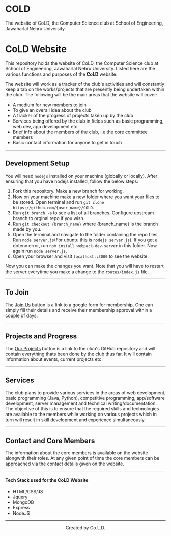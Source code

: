 # COLD
The website of CoLD, the Computer Science club at School of Engineering, Jawaharlal Nehru University.

# **CoLD Website**
This repository holds the website of CoLD, the Computer Science club at School of Engineering, Jawaharlal Nehru University. Listed here are the various functions and purposes of the **CoLD** website.<br>

The website will work as a tracker of the club's activities and will constantly keep a tab on the works/projects that are presently being undertaken within the club. The following will be the main areas that the website will cover:

* A medium for new members to join
* To give an overall idea about the club
* A tracker of the progress of projects taken up by the club
* Services being offered by the club in fields such as basic programming, web dev, app development etc
* Brief info about the members of the club, i.e the core committee members
* Basic contact information for anyone to get in touch

***
## Development Setup

You will need `nodejs` installed on your machine (globally or locally).
After ensuring that you have nodejs installed, follow the below steps:
1. Fork this repository. Make a new branch for working.
2. Now on your machine make a new folder where you want your files to be stored. Open terminal and run `git clone https://github.com/{user_name}/COLD`.
3. Run `git branch -a` to see a list of all branches. Configure upstream branch to orginal repo if you wish.
4. Run `git checkout {branch_name}` where {branch_name} is the branch made by you.
5. Open the terminal and navigate to the folder containing the repo files. Run `node server.js`(For ubuntu this is `nodejs server.js`). If you get a dotenv error, 
run `npm install webpack-dev-server` in this folder. Now again run `node server.js`.
6. Open your browser and visit `localhost::3000` to see the website. 

Now you can make the changes you want. Note that you will have to restart the server everytime you make a change to the `routes/index.js` file.


---
## To Join

The [Join Us](https://docs.google.com/forms/d/e/1FAIpQLSe763-pHHXFPQyo7MzlrN63zf0p2M--lsMmLNmnki4GdsHZew/viewform) button is a link to a google form for membership. One can simply fill their details and receive their membership approval within a couple of days.

---
## Projects and Progress

The [ Our Projects](https://github.com/CoLDorg) button is a link to the club's GitHub repository and will contain everything thats been done by the club thus far. It will contain information about events, current projects etc.


---
## Services
The club plans to provide various services in the areas of web development, basic programming (Java, Python), competitive programming, app/software development, server management and technical writing/documentation. The objective of this is to ensure that the required skills and technologies are available to the members while working on various projects which in turn will result in skill development and experience simultaneously.


---

## Contact and Core Members
The information about the core members is available on the website alongwith their roles. At any given point of time the core members can be approached via the contact details given on the website.


***
#### Tech Stack used for the **CoLD** Website

* HTML/CSS/JS
* Jquery
* MongoDB
* Express
* NodeJS
<hr>
<p align="center"> Created by Co.L.D. </p>
